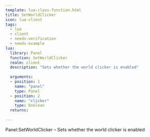 ```yaml
---
template: lua-class-function.html
title: SetWorldClicker
icon: lua-client
tags:
  - lua
  - client
  - needs-verification
  - needs-example
lua:
  library: Panel
  function: SetWorldClicker
  realm: client
  description: "Sets whether the world clicker is enabled"
  
  arguments:
  - position: 1
    name: "panel"
    type: Panel
  - position: 2
    name: "clicker"
    type: boolean
  returns:
    
---
```


<div class="lua__search__keywords">
Panel:SetWorldClicker &#x2013; Sets whether the world clicker is enabled
</div>
